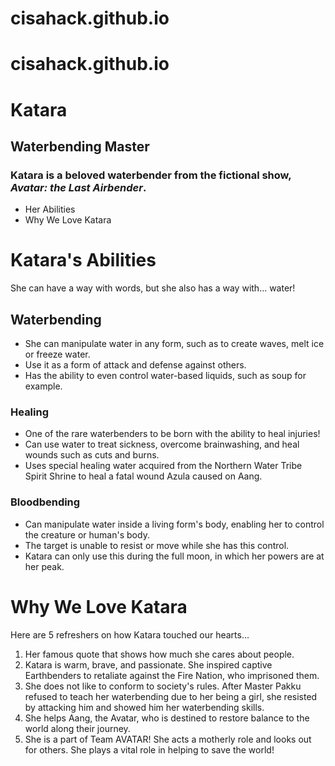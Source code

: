 # cisahack.github.io

# cisahack.github.io


# Katara

## Waterbending Master

### Katara is a beloved waterbender from the fictional show, *Avatar: the Last Airbender*.

* Her Abilities 
* Why We Love Katara

# Katara's Abilities
She can have a way with words, but she also has a way with... water!
## Waterbending
* She can manipulate water in any form, such as to create waves, melt ice or freeze water.
* Use it as a form of attack and defense against others.
* Has the ability to even control water-based liquids, such as soup for example.
### Healing
* One of the rare waterbenders to be born with the ability to heal injuries!
* Can use water to treat sickness, overcome brainwashing, and heal wounds such as cuts and burns.
* Uses special healing water acquired from the Northern Water Tribe Spirit Shrine to heal a fatal wound Azula caused on Aang.
### Bloodbending 
* Can manipulate water inside a living form's body, enabling her to control the creature or human's body.
* The target is unable to resist or move while she has this control.
* Katara can only use this during the full moon, in which her powers are at her peak.

# Why We Love Katara
Here are 5 refreshers on how Katara touched our hearts...
1. Her famous quote that shows how much she cares about people.
2. Katara is warm, brave, and passionate. She inspired captive Earthbenders to retaliate against the Fire Nation, who imprisoned them.
3. She does not like to conform to society's rules. After Master Pakku refused to teach her waterbending due to her being a girl, she resisted by attacking him and showed him her waterbending skills.
4. She helps Aang, the Avatar, who is destined to restore balance to the world along their journey.
5. She is a part of Team AVATAR! She acts a motherly role and looks out for others. She plays a vital role in helping to save the world!
